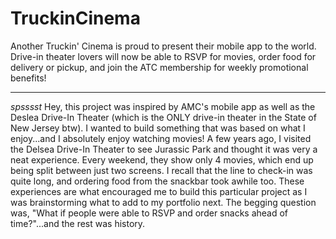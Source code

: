 # TruckinCinema
Another Truckin' Cinema is proud to present their mobile app to the world. Drive-in theater lovers will now be able to RSVP for movies, order food for delivery or pickup, and join the ATC membership for weekly promotional benefits!

----------------------

*spsssst* Hey, this project was inspired by AMC's mobile app as well as the Deslea Drive-In Theater (which is the ONLY drive-in theater in the State of New Jersey btw). I wanted to build something that was based on what I enjoy...and I absolutely enjoy watching movies! A few years ago, I visited the Delsea Drive-In Theater to see Jurassic Park and thought it was very a neat experience. Every weekend, they show only 4 movies, which end up being split between just two screens. I recall that the line to check-in was quite long, and ordering food from the snackbar took awhile too. These experiences are what encouraged me to build this particular project as I was brainstorming what to add to my portfolio next. The begging question was, "What if people were able to RSVP and order snacks ahead of time?"...and the rest was history.
